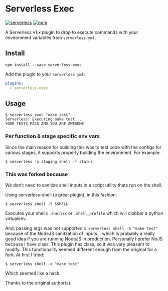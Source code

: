 # Serverless Exec

[![serverless](http://public.serverless.com/badges/v3.svg)](http://www.serverless.com)
[![npm](https://nodei.co/npm/serverless-exec.png?mini=true)](https://www.npmjs.com/package/serverless-exec)

A Serverless v1.x plugin to drop to execute commands with your environment
variables from `serverless.yml`.


## Install

```
npm install --save serverless-exec
```

Add the plugin to your `serverless.yml`:

```yaml
plugins:
  - serverless-exec
```

## Usage
```
$ serverless exec "make test"
Serverless: Executing make test...
YOUR TESTS PASS AND YOU ARE AWESOME
```

### Per function & stage specific env vars
Since the main reason for building this was to test code with the configs for
various stages, it supports properly building the environment. For example:
```
$ serverless -s staging shell -f status
```

### This was forked because
We don't need to sanitize shell inputs in a script utility thats run on
the shell.

Using serverless-shell (a great plugin), in this fashion:
```
$ serverless shell -S $SHELL
```

Executes your shells `.shellrc` or `.shell_profile` which will clobber a
python virtualenv.

And, passing args was not supported `$ serverless shell -S "make test"`
because of the NodeJS sanitzation of inputs... which is probably a
really good idea if you are running NodeJS in production. Personally I
prefer NoJS because I have class. This plugin has class, so it was very
pleasant to modify. This functionality seemed different enough from the
original for a fork. At first I tried:
```
$ serverless shell -x "make test"
```
Which seemed like a hack.

Thanks to the original author(s).
